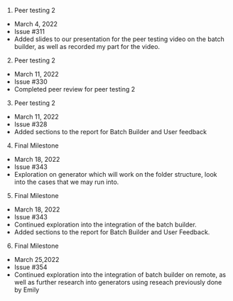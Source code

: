 1. Peer testing 2
- March 4, 2022
- Issue #311
- Added slides to our presentation for the peer testing video on the batch builder, as well as recorded my part for the video.

2. Peer testing 2
- March 11, 2022
- Issue #330
- Completed peer review for peer testing 2

3. Peer testing 2
- March 11, 2022
- Issue #328
- Added sections to the report for Batch Builder and User feedback

4. Final Milestone 
- March 18, 2022
- Issue #343
- Exploration on generator which will work on the folder structure, look into the cases that we may run into. 


5. Final Milestone 
- March 18, 2022
- Issue #343
- Continued exploration into the integration of the batch builder.
- Added sections to the report for Batch Builder and User Feedback.

6. Final Milestone 
- March 25,2022
- Issue #354
- Continued exploration into the integration of batch builder on remote, as well as further research into generators using reseach previously done by Emily


